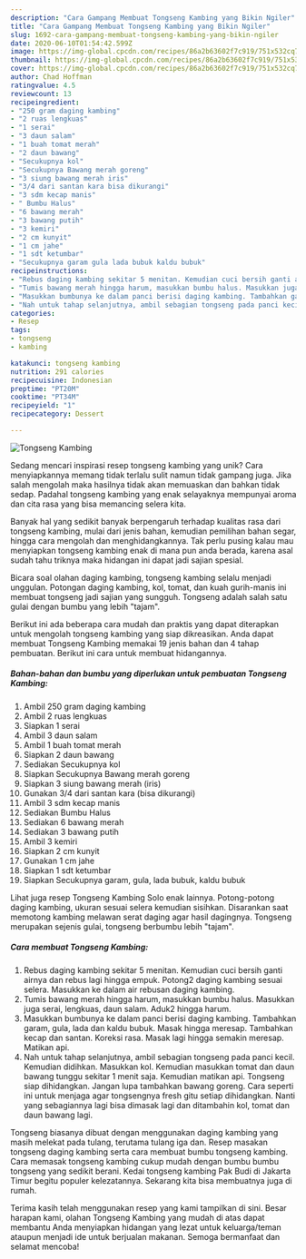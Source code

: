 ```yaml
---
description: "Cara Gampang Membuat Tongseng Kambing yang Bikin Ngiler"
title: "Cara Gampang Membuat Tongseng Kambing yang Bikin Ngiler"
slug: 1692-cara-gampang-membuat-tongseng-kambing-yang-bikin-ngiler
date: 2020-06-10T01:54:42.599Z
image: https://img-global.cpcdn.com/recipes/86a2b63602f7c919/751x532cq70/tongseng-kambing-foto-resep-utama.jpg
thumbnail: https://img-global.cpcdn.com/recipes/86a2b63602f7c919/751x532cq70/tongseng-kambing-foto-resep-utama.jpg
cover: https://img-global.cpcdn.com/recipes/86a2b63602f7c919/751x532cq70/tongseng-kambing-foto-resep-utama.jpg
author: Chad Hoffman
ratingvalue: 4.5
reviewcount: 13
recipeingredient:
- "250 gram daging kambing"
- "2 ruas lengkuas"
- "1 serai"
- "3 daun salam"
- "1 buah tomat merah"
- "2 daun bawang"
- "Secukupnya kol"
- "Secukupnya Bawang merah goreng"
- "3 siung bawang merah iris"
- "3/4 dari santan kara bisa dikurangi"
- "3 sdm kecap manis"
- " Bumbu Halus"
- "6 bawang merah"
- "3 bawang putih"
- "3 kemiri"
- "2 cm kunyit"
- "1 cm jahe"
- "1 sdt ketumbar"
- "Secukupnya garam gula lada bubuk kaldu bubuk"
recipeinstructions:
- "Rebus daging kambing sekitar 5 menitan. Kemudian cuci bersih ganti airnya dan rebus lagi hingga empuk. Potong2 daging kambing sesuai selera. Masukkan ke dalam air rebusan daging kambing."
- "Tumis bawang merah hingga harum, masukkan bumbu halus. Masukkan juga serai, lengkuas, daun salam. Aduk2 hingga harum."
- "Masukkan bumbunya ke dalam panci berisi daging kambing. Tambahkan garam, gula, lada dan kaldu bubuk. Masak hingga meresap. Tambahkan kecap dan santan. Koreksi rasa. Masak lagi hingga semakin meresap. Matikan api."
- "Nah untuk tahap selanjutnya, ambil sebagian tongseng pada panci kecil. Kemudian didihkan. Masukkan kol. Kemudian masukkan tomat dan daun bawang tunggu sekitar 1 menit saja. Kemudian matikan api. Tongseng siap dihidangkan. Jangan lupa tambahkan bawang goreng. Cara seperti ini untuk menjaga agar tongsengnya fresh gitu setiap dihidangkan. Nanti yang sebagiannya lagi bisa dimasak lagi dan ditambahin kol, tomat dan daun bawang lagi."
categories:
- Resep
tags:
- tongseng
- kambing

katakunci: tongseng kambing 
nutrition: 291 calories
recipecuisine: Indonesian
preptime: "PT20M"
cooktime: "PT34M"
recipeyield: "1"
recipecategory: Dessert

---
```



![Tongseng Kambing](https://img-global.cpcdn.com/recipes/86a2b63602f7c919/751x532cq70/tongseng-kambing-foto-resep-utama.jpg)

Sedang mencari inspirasi resep tongseng kambing yang unik? Cara menyiapkannya memang tidak terlalu sulit namun tidak gampang juga. Jika salah mengolah maka hasilnya tidak akan memuaskan dan bahkan tidak sedap. Padahal tongseng kambing yang enak selayaknya mempunyai aroma dan cita rasa yang bisa memancing selera kita.

Banyak hal yang sedikit banyak berpengaruh terhadap kualitas rasa dari tongseng kambing, mulai dari jenis bahan, kemudian pemilihan bahan segar, hingga cara mengolah dan menghidangkannya. Tak perlu pusing kalau mau menyiapkan tongseng kambing enak di mana pun anda berada, karena asal sudah tahu triknya maka hidangan ini dapat jadi sajian spesial.

Bicara soal olahan daging kambing, tongseng kambing selalu menjadi unggulan. Potongan daging kambing, kol, tomat, dan kuah gurih-manis ini membuat tongseng jadi sajian yang sungguh. Tongseng adalah salah satu gulai dengan bumbu yang lebih &#34;tajam&#34;.


Berikut ini ada beberapa cara mudah dan praktis yang dapat diterapkan untuk mengolah tongseng kambing yang siap dikreasikan. Anda dapat membuat Tongseng Kambing memakai 19 jenis bahan dan 4 tahap pembuatan. Berikut ini cara untuk membuat hidangannya.

<!--inarticleads1-->

##### Bahan-bahan dan bumbu yang diperlukan untuk pembuatan Tongseng Kambing:

1. Ambil 250 gram daging kambing
1. Ambil 2 ruas lengkuas
1. Siapkan 1 serai
1. Ambil 3 daun salam
1. Ambil 1 buah tomat merah
1. Siapkan 2 daun bawang
1. Sediakan Secukupnya kol
1. Siapkan Secukupnya Bawang merah goreng
1. Siapkan 3 siung bawang merah (iris)
1. Gunakan 3/4 dari santan kara (bisa dikurangi)
1. Ambil 3 sdm kecap manis
1. Sediakan  Bumbu Halus
1. Sediakan 6 bawang merah
1. Sediakan 3 bawang putih
1. Ambil 3 kemiri
1. Siapkan 2 cm kunyit
1. Gunakan 1 cm jahe
1. Siapkan 1 sdt ketumbar
1. Siapkan Secukupnya garam, gula, lada bubuk, kaldu bubuk


Lihat juga resep Tongseng Kambing Solo enak lainnya. Potong-potong daging kambing, ukuran sesuai selera kemudian sisihkan. Disarankan saat memotong kambing melawan serat daging agar hasil dagingnya. Tongseng merupakan sejenis gulai, tongseng berbumbu lebih &#34;tajam&#34;. 

<!--inarticleads2-->

##### Cara membuat Tongseng Kambing:

1. Rebus daging kambing sekitar 5 menitan. Kemudian cuci bersih ganti airnya dan rebus lagi hingga empuk. Potong2 daging kambing sesuai selera. Masukkan ke dalam air rebusan daging kambing.
1. Tumis bawang merah hingga harum, masukkan bumbu halus. Masukkan juga serai, lengkuas, daun salam. Aduk2 hingga harum.
1. Masukkan bumbunya ke dalam panci berisi daging kambing. Tambahkan garam, gula, lada dan kaldu bubuk. Masak hingga meresap. Tambahkan kecap dan santan. Koreksi rasa. Masak lagi hingga semakin meresap. Matikan api.
1. Nah untuk tahap selanjutnya, ambil sebagian tongseng pada panci kecil. Kemudian didihkan. Masukkan kol. Kemudian masukkan tomat dan daun bawang tunggu sekitar 1 menit saja. Kemudian matikan api. Tongseng siap dihidangkan. Jangan lupa tambahkan bawang goreng. Cara seperti ini untuk menjaga agar tongsengnya fresh gitu setiap dihidangkan. Nanti yang sebagiannya lagi bisa dimasak lagi dan ditambahin kol, tomat dan daun bawang lagi.


Tongseng biasanya dibuat dengan menggunakan daging kambing yang masih melekat pada tulang, terutama tulang iga dan. Resep masakan tongseng daging kambing serta cara membuat bumbu tongseng kambing. Cara memasak tongseng kambing cukup mudah dengan bumbu bumbu tongseng yang sedikit berani. Kedai tongseng kambing Pak Budi di Jakarta Timur begitu populer kelezatannya. Sekarang kita bisa membuatnya juga di rumah. 

Terima kasih telah menggunakan resep yang kami tampilkan di sini. Besar harapan kami, olahan Tongseng Kambing yang mudah di atas dapat membantu Anda menyiapkan hidangan yang lezat untuk keluarga/teman ataupun menjadi ide untuk berjualan makanan. Semoga bermanfaat dan selamat mencoba!
